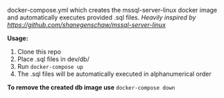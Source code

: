 docker-compose.yml which creates the mssql-server-linux docker image and automatically executes provided .sql files.
*Heavily inspired by https://github.com/shanegenschaw/mssql-server-linux*

**Usage:**
1. Clone this repo
2. Place .sql files in dev/db/
3. Run ```docker-compose up```
4. The .sql files will be automatically executed in alphanumerical order

**To remove the created db image use** 
```docker-compose down```
